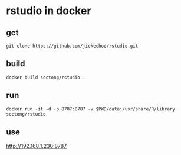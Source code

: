 # rstudio in docker

## get
```
git clone https://github.com/jiekechoo/rstudio.git
```

## build
```
docker build sectong/rstudio .
```
## run
```
docker run -it -d -p 8787:8787 -v $PWD/data:/usr/share/R/library sectong/rstudio
```

## use

http://192.168.1.230:8787
